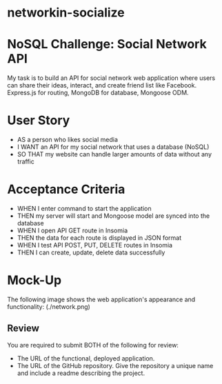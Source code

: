 # networkin-socialize

# NoSQL Challenge: Social Network API

My task is to build an API for social network web application where users can share their ideas, interact, and create friend list like Facebook. Express.js for routing, MongoDB for database, Mongoose ODM. 

# User Story

* AS a person who likes social media
* I WANT an API for my social network that uses a database (NoSQL)
* SO THAT my website can handle larger amounts of data without any traffic

# Acceptance Criteria

* WHEN I enter command to start the application
* THEN my server will start and Mongoose model are synced into the database
* WHEN I open API GET route in Insomia
* THEN the data for each route is displayed in JSON format
* WHEN I test API POST, PUT, DELETE routes in Insomia
* THEN I can create, update, delete data successfully

# Mock-Up

The following image shows the web application's appearance and functionality:
(./network.png)

## Review

You are required to submit BOTH of the following for review:
* The URL of the functional, deployed application.
* The URL of the GitHub repository. Give the repository a unique name and include a readme describing the project.